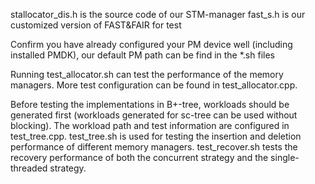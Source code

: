 stallocator_dis.h is the source code of our STM-manager
fast_s.h is our customized version of FAST&FAIR for test

Confirm you have already configured your PM device well (including installed PMDK), our default PM path can be find in the *.sh files

Running test_allocator.sh can test the performance of the memory managers. More test configuration can be found in test_allocator.cpp.

Before testing the implementations in B+-tree, workloads should be generated first (workloads generated for sc-tree can be used without blocking). The workload path and test information are configured in test_tree.cpp. test_tree.sh is used for testing the insertion and deletion performance of different memory managers. test_recover.sh tests the recovery performance of both the concurrent strategy and the single-threaded strategy.
